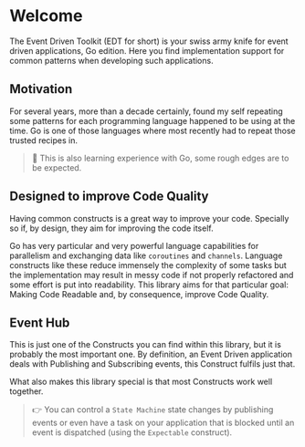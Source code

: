 # Welcome

The Event Driven Toolkit (EDT for short) is your swiss army knife for event driven applications, Go edition.
Here you find implementation support for common patterns when developing such applications.

## Motivation

For several years, more than a decade certainly, found my self repeating some patterns for each programming language happened to be using at the time. Go is one of those languages where most recently had to repeat those trusted recipes in.

> 🚧 This is also learning experience with Go, some rough edges are to be expected.

## Designed to improve Code Quality

Having common constructs is a great way to improve your code. Specially so if, by design, they aim for improving the code itself.

Go has very particular and very powerful language capabilities for parallelism and exchanging data like `coroutines` and `channels`. Language constructs like these reduce immensely the complexity of some tasks but the implementation may result in messy code if not properly refactored and some effort is put into readability.
This library aims for that particular goal: Making Code Readable and, by consequence, improve Code Quality.

## Event Hub

This is just one of the Constructs you can find within this library, but it is probably the most important one. By definition, an Event Driven application deals with Publishing and Subscribing events, this Construct fulfils just that.

What also makes this library special is that most Constructs work well together.

> 👉 You can control a `State Machine` state changes by publishing events or even have a task on your application that is blocked until an event is dispatched (using the `Expectable` construct).